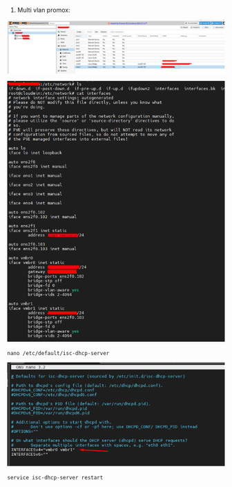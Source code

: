 1. Multi vlan promox:

![alt text](image.png)

![alt text](image-1.png)

`nano /etc/default/isc-dhcp-server`

![alt text](image-2.png)

`service isc-dhcp-server restart`